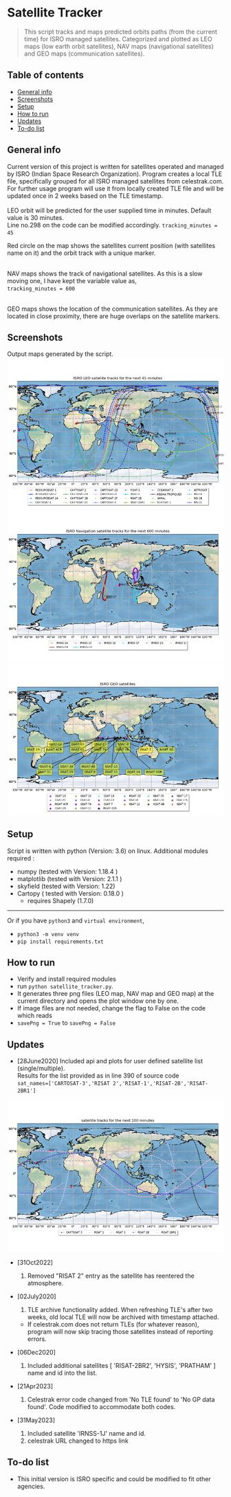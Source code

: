 # Satellite Tracker
> This script tracks and maps predicted orbits paths (from the current time) for ISRO managed satellites. Categorized and plotted as LEO maps (low earth orbit satellites), NAV maps (navigational satellites) and GEO maps (communication satellites).    


## Table of contents
* [General info](#general-info)
* [Screenshots](#screenshots)
* [Setup](#setup)
* [How to run ](#how)
* [Updates](#updates)
* [To-do list](#to-do)

## General info
Current version of this project is written for satellites operated and managed by ISRO (Indian Space Research Organization). Program creates a local TLE file, specifically grouped for all ISRO managed satellites from celestrak.com. For further usage program will use it from locally created TLE file and will be updated once in 2 weeks based on the TLE timestamp.   
&nbsp;   
LEO orbit will be predicted for the user supplied time in minutes. Default value is 30 minutes.    
Line no.298 on the code can be modified accordingly.
`tracking_minutes = 45`   

Red circle on the map shows the satellites current position (with satellites name on it) and the orbit track with a unique marker.   

&nbsp;   
NAV maps shows the track of navigational satellites. As this is a slow moving one, I have kept the variable value as,    
`tracking_minutes = 600`   

&nbsp;   
GEO maps shows the location of the communication satellites. As they are located in close proximity, there are huge overlaps on the satellite markers.    

## Screenshots
Output maps generated by the script.    
![results](./img/leo_tracking.png)   
![results](./img/nav_tracking.png) 
![results](./img/geo_tracking.png)
## Setup
Script is written with python (Version: 3.6) on linux. Additional modules required :   

* numpy  (tested with Version: 1.18.4 )
* matplotlib  (tested with Version: 2.1.1 )
* skyfield (tested with Version: 1.22)
* Cartopy ( tested with Version: 0.18.0 )
    * requires Shapely (1.7.0)

---
Or if you have `python3` and `virtual environment`,

- `python3 -m venv venv`
- `pip install requirements.txt`

## How to run   
* Verify and install required modules 
* run `python satellite_tracker.py`. 
* It generates three png files (LEO map, NAV map and GEO map) at the current directory and opens the plot window one by one.  
* If image files are not needed, change the flag to False on the code which reads    
* `savePng = True` to `savePng = False` 

## Updates
* [28June2020] Included api and plots for user defined satellite list (single/multiple).    
Results for the list provided as in line 390 of source code   
`sat_names=['CARTOSAT-3','RISAT 2','RISAT-1','RISAT-2B','RISAT-2BR1']`  

 ![results](./img/sats_tracking.png)

* [31Oct2022] 
    1.  Removed "RISAT 2" entry as the satellite has reentered the atmosphere.  
* [02July2020] 
    1.  TLE archive functionality added. When refreshing TLE's after two weeks, old local TLE will now be archived with timestamp attached.  
    *  If celestrak.com does not return TLEs (for whatever reason), program will now skip tracing those satellites instead of reporting errors.

* [06Dec2020] 
    1.  Included additional satellites [ 'RISAT-2BR2', 'HYSIS', 'PRATHAM' ] name and id into the list.      
     
* [21Apr2023] 
    1.  Celestrak error code changed from 'No TLE found' to 'No GP data found'. Code modified to accommodate both codes.   
     
* [31May2023] 
    1.  Included satellite 'IRNSS-1J' name and id.
    2.  celestrak URL changed to https link 


## To-do list
* This initial version is ISRO specific and could be modified to fit other agencies.

